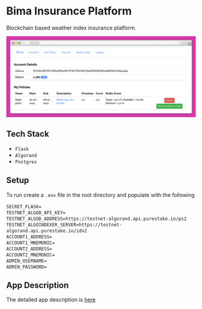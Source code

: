 # Bima Insurance Platform

Blockchain based weather index insurance platform.

![](./docs/img/cover.png)

## Tech Stack 

- `Flask`
- `Algorand`
- `Postgres`


## Setup

To run create a `.env` file in the root directory and populate with the following

``` 
SECRET_FLASK=
TESTNET_ALGOD_API_KEY=
TESTNET_ALGOD_ADDRESS=https://testnet-algorand.api.purestake.io/ps2
TESTNET_ALGOINDEXER_SERVER=https://testnet-algorand.api.purestake.io/idx2
ACCOUNT1_ADDRESS=
ACCOUNT1_MNEMONIC=
ACCOUNT2_ADDRESS=
ACCOUNT2_MNEMONIC=
ADMIN_USERNAME=
ADMIN_PASSWORD=
```

## App Description

The detailed app description is [here](/docs/README.md)


